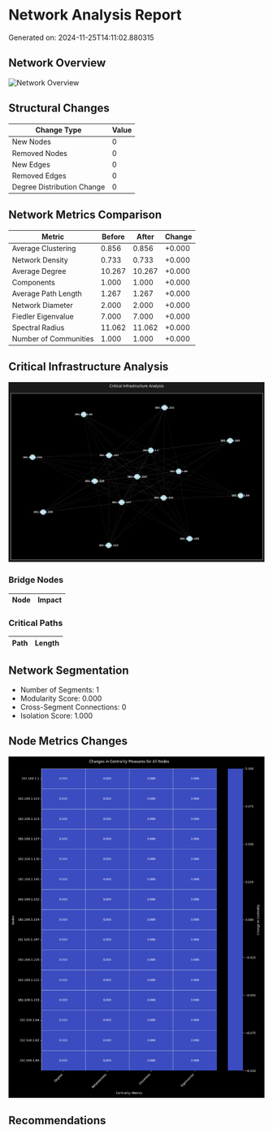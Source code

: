 # Network Analysis Report

Generated on: 2024-11-25T14:11:02.880315

## Network Overview

![Network Overview](network_overview.png)

## Structural Changes

| Change Type | Value |
|-------------|-------|
| New Nodes | 0 |
| Removed Nodes | 0 |
| New Edges | 0 |
| Removed Edges | 0 |
| Degree Distribution Change | 0 |

## Network Metrics Comparison

| Metric | Before | After | Change |
|--------|---------|--------|--------|
| Average Clustering | 0.856 | 0.856 | +0.000 |
| Network Density | 0.733 | 0.733 | +0.000 |
| Average Degree | 10.267 | 10.267 | +0.000 |
| Components | 1.000 | 1.000 | +0.000 |
| Average Path Length | 1.267 | 1.267 | +0.000 |
| Network Diameter | 2.000 | 2.000 | +0.000 |
| Fiedler Eigenvalue | 7.000 | 7.000 | +0.000 |
| Spectral Radius | 11.062 | 11.062 | +0.000 |
| Number of Communities | 1.000 | 1.000 | +0.000 |

## Critical Infrastructure Analysis

![Critical Infrastructure](critical_infrastructure.png)

### Bridge Nodes

| Node | Impact |
|------|--------|

### Critical Paths

| Path | Length |
|------|--------|

## Network Segmentation

- Number of Segments: 1
- Modularity Score: 0.000
- Cross-Segment Connections: 0
- Isolation Score: 1.000

## Node Metrics Changes

![Node Metrics Changes](node_metrics_changes_heatmap.png)

## Recommendations

